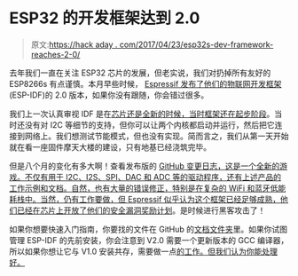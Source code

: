 # ESP32 的开发框架达到 2.0

> 原文:[https://hack aday . com/2017/04/23/esp32s-dev-framework-reaches-2-0/](https://hackaday.com/2017/04/23/esp32s-dev-framework-reaches-2-0/)

去年我们一直在关注 ESP32 芯片的发展，但老实说，我们对扔掉所有友好的 ESP8266s 有点谨慎。本月早些时候， [Espressif 发布了他们的物联网开发框架](http://espressif.com/en/media_overview/news/esp-idf-20-released) (ESP-IDF)的 2.0 版本，如果你没有跟随，你会错过很多。

我们上一次认真审视 IDF 是在[芯片还是全新的时候，当时框架还在起步阶段](http://hackaday.com/2016/09/15/esp32-hands-on-awesome-promise/)。当时还没有对 I2C 等细节的支持，但你可以让两个内核都启动并运行，然后把它连接到网络上。我们想测试节能模式，但也没有实现。简而言之，我们从第一天开始就在看一座固件摩天大楼的建设，只有地基已经浇筑完毕。

但是八个月的变化有多大啊！查看发布版的 [GitHub 变更日志，这是一个全新的游戏。不仅有用于 I2C、I2S、SPI、DAC 和 ADC 等的驱动程序，还有上述产品的工作示例和文档。自然，也有大量的错误修正，特别是在复杂的 WiFi 和蓝牙低能耗栈中。当然，仍有工作要做，但 Espressif 似乎认为这个框架已经足够成熟，他们已经在芯片上开放了](https://github.com/espressif/esp-idf/releases/)[他们的安全漏洞奖励计划](http://espressif.com/en/media_overview/news/esp32-security-bug-bounty-program-launched)。是时候进行黑客攻击了！

如果你想要快速入门指南，你要找的文件在 GitHub 的[文档文件夹](https://github.com/espressif/esp-idf/tree/master/docs)里。如果你试图管理 ESP-IDF 的先前安装，你会注意到 V2.0 需要一个更新版本的 GCC 编译器，所以如果你想让它与 V1.0 安装共存，需要做一点[的工作。但我们认为你能处理好。](http://www.lucadentella.it/en/2017/04/15/esp32-14-esp-idf-v2-e-come-gestire-le-diverse-versioni/)